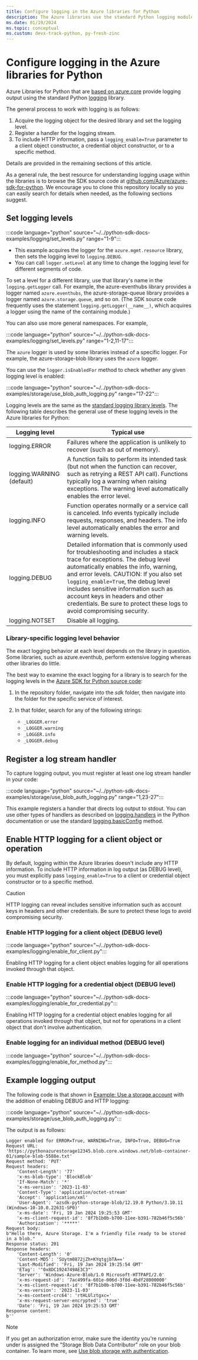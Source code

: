 ```yaml
---
title: Configure logging in the Azure libraries for Python
description: The Azure libraries use the standard Python logging module, which is configured on a per-library or per-operation basis.
ms.date: 01/19/2024
ms.topic: conceptual
ms.custom: devx-track-python, py-fresh-zinc
---
```


# Configure logging in the Azure libraries for Python

Azure Libraries for Python that are [based on azure.core](azure-sdk-library-package-index.md#libraries-using-azurecore) provide logging output using the standard Python [logging](https://docs.python.org/3/library/logging.html) library.

The general process to work with logging is as follows:

1. Acquire the logging object for the desired library and set the logging level.
1. Register a handler for the logging stream.
1. To include HTTP information, pass a `logging_enable=True` parameter to a client object constructor, a credential object constructor, or to a specific method.

Details are provided in the remaining sections of this article.

As a general rule, the best resource for understanding logging usage within the libraries is to browse the SDK source code at [github.com/Azure/azure-sdk-for-python](https://github.com/Azure/azure-sdk-for-python). We encourage you to clone this repository locally so you can easily search for details when needed, as the following sections suggest.

## Set logging levels

:::code language="python" source="~/../python-sdk-docs-examples/logging/set_levels.py" range="1-9":::

- This example acquires the logger for the `azure.mgmt.resource` library, then sets the logging level to `logging.DEBUG`.
- You can call `logger.setLevel` at any time to change the logging level for different segments of code.

To set a level for a different library, use that library's name in the `logging.getLogger` call. For example, the azure-eventhubs library provides a logger named `azure.eventhubs`, the azure-storage-queue library provides a logger named `azure.storage.queue`, and so on. (The SDK source code frequently uses the statement `logging.getLogger(__name__)`, which acquires a logger using the name of the containing module.)

You can also use more general namespaces. For example,

:::code language="python" source="~/../python-sdk-docs-examples/logging/set_levels.py" range="1-2,11-17":::

The `azure` logger is used by some libraries instead of a specific logger. For example, the azure-storage-blob library uses the `azure` logger.

You can use the `logger.isEnabledFor` method to check whether any given logging level is enabled:

:::code language="python" source="~/../python-sdk-docs-examples/storage/use_blob_auth_logging.py" range="17-22":::

Logging levels are the same as the [standard logging library levels](https://docs.python.org/3/library/logging.html#levels). The following table describes the general use of these logging levels in the Azure libraries for Python:

| Logging level             | Typical use |
| ---                       | ---         |
| logging.ERROR             | Failures where the application is unlikely to recover (such as out of memory). |
| logging.WARNING (default) | A function fails to perform its intended task (but not when the function can recover, such as retrying a REST API call). Functions typically log a warning when raising exceptions. The warning level automatically enables the error level. |
| logging.INFO              | Function operates normally or a service call is canceled. Info events typically include requests, responses, and headers. The info level automatically enables the error and warning levels. |
| logging.DEBUG             | Detailed information that is commonly used for troubleshooting and includes a stack trace for exceptions. The debug level automatically enables the info, warning, and error levels. CAUTION: If you also set `logging_enable=True`, the debug level includes sensitive information such as account keys in headers and other credentials. Be sure to protect these logs to avoid compromising security. |
| logging.NOTSET            | Disable all logging. |

### Library-specific logging level behavior

The exact logging behavior at each level depends on the library in question. Some libraries, such as azure.eventhub, perform extensive logging whereas other libraries do little.

The best way to examine the exact logging for a library is to search for the logging levels in the [Azure SDK for Python source code](https://github.com/Azure/azure-sdk-for-python):

1. In the repository folder, navigate into the *sdk* folder, then navigate into the folder for the specific service of interest.

1. In that folder, search for any of the following strings:

    - `_LOGGER.error`
    - `_LOGGER.warning`
    - `_LOGGER.info`
    - `_LOGGER.debug`

## Register a log stream handler

To capture logging output, you must register at least one log stream handler in your code:

:::code language="python" source="~/../python-sdk-docs-examples/storage/use_blob_auth_logging.py" range="1,23-27":::

This example registers a handler that directs log output to stdout. You can use other types of handlers as described on [logging.handlers](https://docs.python.org/3/library/logging.handlers.html) in the Python documentation or use the standard [logging.basicConfig](https://docs.python.org/3/library/logging.html#logging.basicConfig) method.

## Enable HTTP logging for a client object or operation

By default, logging within the Azure libraries doesn't include any HTTP information. To include HTTP information in log output (as DEBUG level), you must explicitly pass `logging_enable=True` to a client or credential object constructor or to a specific method.

> [!CAUTION]
> HTTP logging can reveal includes sensitive information such as account keys in headers and other credentials. Be sure to protect these logs to avoid compromising security.

### Enable HTTP logging for a client object (DEBUG level)

:::code language="python" source="~/../python-sdk-docs-examples/logging/enable_for_client.py":::

Enabling HTTP logging for a client object enables logging for all operations invoked through that object.

### Enable HTTP logging for a credential object (DEBUG level)

:::code language="python" source="~/../python-sdk-docs-examples/logging/enable_for_credential.py":::

Enabling HTTP logging for a credential object enables logging for all operations invoked through that object, but not for operations in a client object that don't involve authentication.

### Enable logging for an individual method (DEBUG level)

:::code language="python" source="~/../python-sdk-docs-examples/logging/enable_for_method.py":::

## Example logging output

The following code is that shown in [Example: Use a storage account](./examples/azure-sdk-example-storage-use.md) with the addition of enabling DEBUG and HTTP logging:

:::code language="python" source="~/../python-sdk-docs-examples/storage/use_blob_auth_logging.py":::

The output is as follows:

```output
Logger enabled for ERROR=True, WARNING=True, INFO=True, DEBUG=True
Request URL: 'https://pythonazurestorage12345.blob.core.windows.net/blob-container-01/sample-blob-5588e.txt'
Request method: 'PUT'
Request headers:
    'Content-Length': '77'
    'x-ms-blob-type': 'BlockBlob'
    'If-None-Match': '*'
    'x-ms-version': '2023-11-03'
    'Content-Type': 'application/octet-stream'
    'Accept': 'application/xml'
    'User-Agent': 'azsdk-python-storage-blob/12.19.0 Python/3.10.11 (Windows-10-10.0.22631-SP0)'
    'x-ms-date': 'Fri, 19 Jan 2024 19:25:53 GMT'
    'x-ms-client-request-id': '8f7b1b0b-b700-11ee-b391-782b46f5c56b'
    'Authorization': '*****'
Request body:
b"Hello there, Azure Storage. I'm a friendly file ready to be stored in a blob."
Response status: 201
Response headers:
    'Content-Length': '0'
    'Content-MD5': 'SUytm0872jZh+KYqtgjbTA=='
    'Last-Modified': 'Fri, 19 Jan 2024 19:25:54 GMT'
    'ETag': '"0x8DC1924749AE3C3"'
    'Server': 'Windows-Azure-Blob/1.0 Microsoft-HTTPAPI/2.0'
    'x-ms-request-id': '7ac499fa-601e-006d-3f0d-4bdf28000000'
    'x-ms-client-request-id': '8f7b1b0b-b700-11ee-b391-782b46f5c56b'
    'x-ms-version': '2023-11-03'
    'x-ms-content-crc64': 'rtHLUlztgxc='
    'x-ms-request-server-encrypted': 'true'
    'Date': 'Fri, 19 Jan 2024 19:25:53 GMT'
Response content:
b''
```

> [!NOTE]
> If you get an authorization error, make sure the identity you're running under is assigned the "Storage Blob Data Contributor" role on your blob container. To learn more, see [Use blob storage with authentication](./examples/azure-sdk-example-storage-use.md#4a-use-blob-storage-with-authentication).
